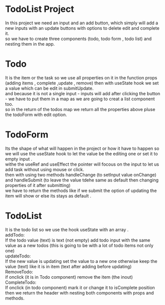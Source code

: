 # TodoList Project
In this project we need an input and an add button, which simply will add a new inputs with an update buttons with options to delete edit and complete it.<br/>
so we have to create three components (todo, todo form , todo list) and nesting them in the app.

# Todo
It is the item or the task so we use all properties on it in the function props (adding items , complete ,update , remove) then with useState hook we set a value which can be edit in submitUpdate.<br/>
and because it is not a single input - inputs will add after clicking the button - we have to put them in a map as we are going to creat a list component too.<br/>
so in the return of the todos map we return all the properties above pluse the todoForm with edit option.

# TodoForm
Its the shape of what will happen in the project or how it have to happen so we will use the useState hook to let the value be the editing one or set it to empty input .<br/>
withe the useRef and useEffect the pointer will focous on the input to let us add task without using mouse or click.<br/>
then with using two methods handleChange (to setInput value onChange) and handleSubmit (to leave the value tdehe same as default then changing properties of it after submitting)<br/> we have to return the methods like if we submit the option of updating the item will show or else its stays as default .

# TodoList <br/>
It is the todo list so we use the hook useState with an array .<br/>
addTodo:<br/>
If the todo value (text) is text (not empty) add todo input with the same value as a new todos (this is going to be with a lot of todo items not only one)<br/>
updateTodo:<br/>
If the new value is updating set the value to a new one otherwise keep the value (text) like it is in item (text after adding before updating)<br/>
RemoveTodo:<br/>
if onclick (it is in Todo component) remove the item (the inout)<br/>
CompleteTodo:<br/>
If onclick (in todo component) mark it or change it to isComplete position<br/>
then we return the header with nesting both components with props and methods.





